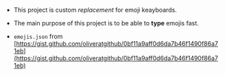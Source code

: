 - This project is custom *replacement* for emoji keayboards.
- The main purpose of this project is to be able to **type** emojis fast.

- `emojis.json` from [https://gist.github.com/oliveratgithub/0bf11a9aff0d6da7b46f1490f86a71eb](https://gist.github.com/oliveratgithub/0bf11a9aff0d6da7b46f1490f86a71eb)
